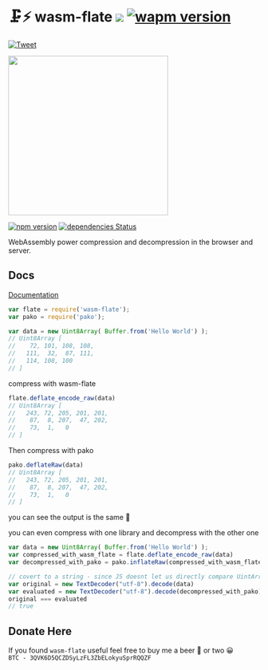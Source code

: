 # 🗜️⚡ wasm-flate <img src="https://img.shields.io/github/stars/drbh/wasm-flate.svg" /> [![wapm version](https://wapm.io/package/drbh/flate/badge.svg?style=flat)](https://wapm.io/package/drbh/flate)
 [![Tweet](https://img.shields.io/twitter/url/http/shields.io.svg?style=social)](https://twitter.com/intent/tweet?text=The%20fastest%20compression%20library%20in%20your%20browser.&url=https://github.com/drbh/wasm-flate&hashtags=wasm,js,webdev,rust,compression) 


<img src="https://raw.githubusercontent.com/drbh/wasm-flate/master/images/wasm-flate.png" width="320" />

[![npm version](https://badge.fury.io/js/wasm-flate.svg)](https://badge.fury.io/js/wasm-flate)
[![dependencies Status](https://david-dm.org/dwyl/esta/status.svg)](https://david-dm.org/dwyl/esta)

WebAssembly power compression and decompression in the browser and server.

## Docs

[Documentation](https://drbh.github.io/wasm-flate/)


```js
var flate = require('wasm-flate');
var pako = require('pako');

var data = new Uint8Array( Buffer.from('Hello World') );
// Uint8Array [
//    72, 101, 108, 108,
//   111,  32,  87, 111,
//   114, 108, 100
// ]
```

compress with wasm-flate
```js
flate.deflate_encode_raw(data)
// Uint8Array [
//   243, 72, 205, 201, 201,
//    87,  8, 207,  47, 202,
//    73,  1,   0
// ]
```


Then compress with pako
```js
pako.deflateRaw(data)
// Uint8Array [
//   243, 72, 205, 201, 201,
//    87,  8, 207,  47, 202,
//    73,  1,   0
// ]
```
 
you can see the output is the same 🎉

you can even compress with one library and decompress with the other one

```js
var data = new Uint8Array( Buffer.from('Hello World') );
var compressed_with_wasm_flate = flate.deflate_encode_raw(data)
var decompressed_with_pako = pako.inflateRaw(compressed_with_wasm_flate)

// covert to a string - since JS doesnt let us directly compare UintArrays
var original = new TextDecoder("utf-8").decode(data)
var evaluated = new TextDecoder("utf-8").decode(decompressed_with_pako)
original === evaluated
// true
```


## Donate Here
If you found `wasm-flate` useful feel free to buy me a beer 🍺 or two 😀  
`BTC - 3QVK6D5QCZDSyLzFL3ZbELokyuSprRQQZF`
